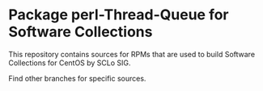 # Package perl-Thread-Queue for Software Collections

This repository contains sources for RPMs that are used
to build Software Collections for CentOS by SCLo SIG.

Find other branches for specific sources.
